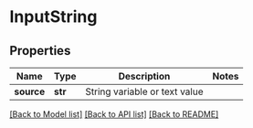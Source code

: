 # InputString

## Properties
Name | Type | Description | Notes
------------ | ------------- | ------------- | -------------
**source** | **str** | String variable or text value | 

[[Back to Model list]](../README.md#documentation-for-models) [[Back to API list]](../README.md#documentation-for-api-endpoints) [[Back to README]](../README.md)


